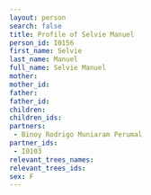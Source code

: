 ```yaml
---
layout: person
search: false
title: Profile of Selvie Manuel
person_id: I0156
first_name: Selvie
last_name: Manuel
full_name: Selvie Manuel
mother: 
mother_id: 
father: 
father_id: 
children:
children_ids:
partners:
 - Binoy Rodrigo Muniaram Perumal
partner_ids:
 - I0103
relevant_trees_names:
relevant_trees_ids:
sex: F
---
```


